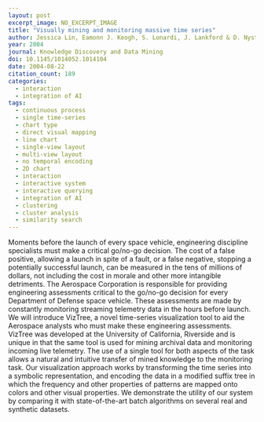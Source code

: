 ```yaml
---
layout: post
excerpt_image: NO_EXCERPT_IMAGE
title: "Visually mining and monitoring massive time series"
author: Jessica Lin, Eamonn J. Keogh, S. Lonardi, J. Lankford & D. Nystrom
year: 2004
journal: Knowledge Discovery and Data Mining
doi: 10.1145/1014052.1014104
date: 2004-08-22
citation_count: 189
categories:
  - interaction
  - integration of AI
tags:
  - continuous process
  - single time-series
  - chart type
  - direct visual mapping
  - line chart
  - single-view layout
  - multi-view layout
  - no temporal encoding
  - 2D chart
  - interaction
  - interactive system
  - interactive querying
  - integration of AI
  - clustering
  - cluster analysis
  - similarity search
---
```

Moments before the launch of every space vehicle, engineering discipline specialists must make a critical go/no-go decision. The cost of a false positive, allowing a launch in spite of a fault, or a false negative, stopping a potentially successful launch, can be measured in the tens of millions of dollars, not including the cost in morale and other more intangible detriments. The Aerospace Corporation is responsible for providing engineering assessments critical to the go/no-go decision for every Department of Defense space vehicle. These assessments are made by constantly monitoring streaming telemetry data in the hours before launch. We will introduce VizTree, a novel time-series visualization tool to aid the Aerospace analysts who must make these engineering assessments. VizTree was developed at the University of California, Riverside and is unique in that the same tool is used for mining archival data and monitoring incoming live telemetry. The use of a single tool for both aspects of the task allows a natural and intuitive transfer of mined knowledge to the monitoring task. Our visualization approach works by transforming the time series into a symbolic representation, and encoding the data in a modified suffix tree in which the frequency and other properties of patterns are mapped onto colors and other visual properties. We demonstrate the utility of our system by comparing it with state-of-the-art batch algorithms on several real and synthetic datasets.
